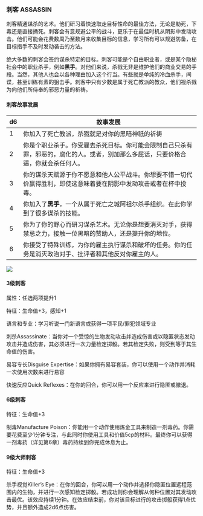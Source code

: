 ### 刺客 ASSASSIN

刺客精通谋杀的艺术。他们研习着快速取走目标性命的最佳方法，无论是勒死，下毒还是直接捅死。刺客会有意规避公平的战斗，更乐于在最佳时机从阴影中发动攻击。他们可能会花费数周乃至数月来收集目标的信息，学习所有可以规避防备，在目标措手不及时发动袭击的方法。

绝大多数的刺客会签约谋杀特定的目标。刺客可能是个自由职业者，或是某个隐秘社会中的职业杀手，例如**黑手**。对他们来说，杀戮无非是维护他们的商业交易的手段。当然，其他人也会以各种理由加入这个行当。有些就是单纯的冷血杀手，间谍，甚至训练有素的狙击手。刺客中只有少数是属于死亡教派的教众，他们视杀戮为向他们所侍奉的邪恶力量的祈祷。

#### 刺客故事发展

<table>
<thead>
<tr class="header">
<th>d6</th>
<th>故事发展</th>
</tr>
</thead>
<tbody>
<tr class="odd">
<td>1</td>
<td>你加入了死亡教派，杀戮就是对你的黑暗神祇的祈祷</td>
</tr>
<tr class="even">
<td>2</td>
<td>你是个职业杀手。你受雇去杀死目标。你可能会限制自己只杀有罪，邪恶的，腐化的人。或者，别加那么多屁话，只要价格合适，你就会杀任何人。</td>
</tr>
<tr class="odd">
<td>3</td>
<td>你的谋杀天赋源于你不愿意和他人公平战斗。你想要不惜一切代价赢得胜利，即使这意味着要在阴影中发动攻击或者在杯中投毒。</td>
</tr>
<tr class="even">
<td>4</td>
<td>你加入了<strong>黑手</strong>，一个从属于死亡之城阿祖尔杀手组织。在此你学到了很多谋杀的技能。</td>
</tr>
<tr class="odd">
<td>5</td>
<td>你为了你的野心而研习谋杀艺术。无论你是想要消灭对手，获得禁忌之力，接触一位黑暗的赞助人，还是提升你的地位。</td>
</tr>
<tr class="even">
<td>6</td>
<td>你接受了特殊训练，为你的雇主执行谋杀和破坏的任务。你的任务是消灭政治对手、批评者和其他反对你雇主的人。</td>
</tr>
</tbody>
</table>

![](https://sdlpic.oss-cn-beijing.aliyuncs.com/pic/assassin.jpg)

#### 3级刺客

属性：任选两项提升1

特征：生命值+3，感知+1

语言和专业：学习听说一门新语言或获得一项平民/罪犯领域专业

刺杀Assassinate：当你对一个受惊的生物发动攻击并造成伤害或以隐匿状态发动攻击并造成伤害，其必须进行一次力量检定掷骰。若其检定失败，则受到等于其生命值的伤害。

易容专长Disguise
Expertise：如果你拥有易容套装，你可以使用一个动作并消耗一次使用次数来进行易容

快速反应Quick Reflexes：在你的回合，你可以用一个反应来进行隐匿或撤退。

#### 6级刺客

特征：生命值+3

制毒Manufacture
Poison：你能用一个动作使用炼金工具来制造一剂毒药。你需要花费至少1分钟专注，与此同时你使用工具和价值5cp的材料。最终你可以获得一剂毒药（详见第6章）毒药持续到你完成休息为止。

#### 9级大师刺客

特征：生命值+3

杀手视觉Killer’s
Eye：在你的回合，你可以用一个动作并选择你隐匿位置远程范围内的生物，并进行一次感知检定掷骰。若成功则你会理解从何种位置对其发动攻击最优。该效应持续1分钟。在效应结束前，你对该目标进行的攻击掷骰获得1点优势，并且额外造成2d6点伤害。
